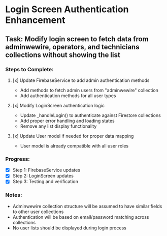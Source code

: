 # Login Screen Authentication Enhancement

## Task: Modify login screen to fetch data from adminwewire, operators, and technicians collections without showing the list

### Steps to Complete:

1. [x] Update FirebaseService to add admin authentication methods
   - Add methods to fetch admin users from "adminwewire" collection
   - Add authentication methods for all user types

2. [x] Modify LoginScreen authentication logic
   - Update _handleLogin() to authenticate against Firestore collections
   - Add proper error handling and loading states
   - Remove any list display functionality

3. [x] Update User model if needed for proper data mapping
   - User model is already compatible with all user roles

### Progress:
- [x] Step 1: FirebaseService updates
- [x] Step 2: LoginScreen updates
- [x] Step 3: Testing and verification

### Notes:
- Adminwewire collection structure will be assumed to have similar fields to other user collections
- Authentication will be based on email/password matching across collections
- No user lists should be displayed during login process
